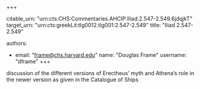 +++


citable_urn: "urn:cts:CHS:Commentaries.AHCIP:Iliad.2.547-2.549.6jdqjkT"
target_urn: "urn:cts:greekLit:tlg0012.tlg001:2.547-2.549"
title: "Iliad 2.547-2.549"

authors:
- email: "frame@chs.harvard.edu"
  name: "Douglas Frame"
  username: "dframe"
+++

<p>discussion of the different versions of Erectheus’ myth and Athena’s role in the newer version as given in the Catalogue of Ships</p>